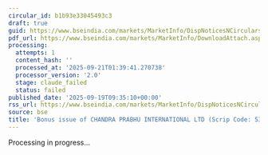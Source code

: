 ```yaml
---
circular_id: b1b93e33045493c3
draft: true
guid: https://www.bseindia.com/markets/MarketInfo/DispNoticesNCirculars.aspx?Noticeid={4635B0F0-903A-4856-A616-FB6769C58EAC}&noticeno=20250919-6&dt=09/19/2025&icount=6&totcount=44&flag=0
pdf_url: https://www.bseindia.com/markets/MarketInfo/DownloadAttach.aspx?id=20250919-6&attachedId=9f1a2691-34c3-4866-930c-d94971e06b68
processing:
  attempts: 1
  content_hash: ''
  processed_at: '2025-09-21T01:39:41.270738'
  processor_version: '2.0'
  stage: claude_failed
  status: failed
published_date: '2025-09-19T09:35:10+00:00'
rss_url: https://www.bseindia.com/markets/MarketInfo/DispNoticesNCirculars.aspx?Noticeid={4635B0F0-903A-4856-A616-FB6769C58EAC}&noticeno=20250919-6&dt=09/19/2025&icount=6&totcount=44&flag=0
source: bse
title: 'Bonus issue of CHANDRA PRABHU INTERNATIONAL LTD (Scrip Code: 530309)'
---
```


Processing in progress...